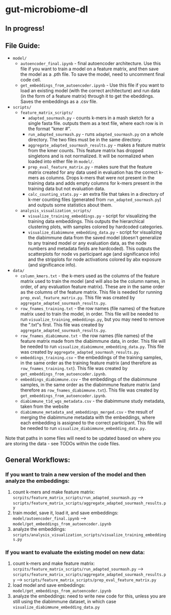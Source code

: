 # gut-microbiome-dl
## In progress!

## File Guide:

* ```model/```
  * ```autoencoder_final.ipynb``` - final autoencoder architecture. Use this file if you want to train a model on a feature matrix, and then save the model as a .pth file. To save the model, need to uncomment final code cell.
  * ```get_embeddings_from_autoencoder.ipynb``` - Use this file if you want to load an existing model (with the correct architecture) and run data (in the form of a feature matrix) through it to get the ebeddings. Saves the embeddings as a .csv file.
* ```scripts/```
  * ```feature_matrix_scripts/```
    * ```adapted_sourmash.py``` - counts k-mers in a mash sketch for a single fasta file. outputs them as a text file, where each row is in the format "kmer #".
    * ```run_adapted_sourmash.py``` - runs ```adapted_sourmash.py``` on a whole directory. The two files must be in the same directory.
    * ```aggregate_adapted_sourmash_results.py``` - makes a feature matrix from the kmer counts. This feature matrix has dropped singletons and is not normalized. It will be normalized when loaded into either file in ```model/```.
    * ```prep_eval_feature_matrix.py``` - makes sure that the feature matrix created for any data used in evaluation has the correct k-mers as columns. Drops k-mers that were not present in the training data and adds empty columns for k-mers present in the training data but not evaluation data.
    * ```calc_counting_stats.py``` - an extra file that takes in a directory of k-mer counting files (generated from ```run_adapted_sourmash.py```) and outputs some statistics about them.
  * ```analysis_visualization_scripts/```
    * ```visualize_training_embeddings.py``` - script for visualizing the training data embeddings. This outputs the hierarchical clustering plots, with samples colored by hardcoded categories.
    * ```visualize_diabimmune_embedding_data.py``` - script for visualizing the diabimmune data from the saved model (doesn't generalize to any trained model or any evaluation data, as the node numbers and metadata fields are hardcoded). This outputs the scatterplots for node vs participant age (and significance info) and the stripplots for node activations colored by abx exposure (and significance info).
* ```data/```
  * ```column_kmers.txt``` - the k-mers used as the columns of the feature matrix used to train the model (and will also be the column names, in order, of any evaluation feature matrix). These are in the same order as the columns of the feature matrix. This file is needed for running ```prep_eval_feature_matrix.py```. This file was created by ```aggregate_adapted_sourmash_results.py```.
  * ```row_fnames_training.txt``` - the row names (file names) of the feature matrix used to train the model, in order. This file will be needed to run ```visualize_training_embeddings.py```, but you may need to remove the ".txt"s first. This file was created by ```aggregate_adapted_sourmash_results.py```.
  * ```row_fnames_diabimmune.txt``` - the row names (file names) of the feature matrix made from the diabimmune data, in order. This file will be needed to run ```visualize_diabimmune_embedding_data.py```. This file was created by ```aggregate_adapted_sourmash_results.py```.
  * ```embeddings_training.csv``` - the embeddings of the training samples, in the same order as the training feature matrix (and therefore as ```row_fnames_training.txt```). This file was created by ```get_embeddings_from_autoencoder.ipynb```.
  * ```embeddings_diabimmune.csv``` - the embeddings of the diabimmune samples, in the same order as the diabimmune feature matrix (and therefore as ```row_fnames_diabimmune.txt```). This file was created by ```get_embeddings_from_autoencoder.ipynb```.
  * ```diabimmune_t1d_wgs_metadata.csv``` - the diabimmune study metadata, taken from the website
  * ```diabimmune_metadata_and_embeddings_merged.csv``` - the result of merging the diabimmune metadata with the embeddings, where each embedding is assigned to the correct participant. This file will be needed to run ```visualize_diabimmune_embedding_data.py```.

Note that paths in some files will need to be updated based on where you are storing the data - see TODOs within the code files.

## General Workflows:
### If you want to train a new version of the model and then analyze the embeddings:
1. count k-mers and make feature matrix: ```scrpits/feature_matrix_scripts/run_adapted_sourmash.py``` --> ```scripts/feature_matrix_scripts/aggregate_adapted_sourmash_results.py```
2. train model, save it, load it, and save embeddings: ```model/autoencoder_final.ipynb``` --> ```model/get_embeddings_from_autoencoder.ipynb```
3. analyze the embeddings: ```scripts/analysis_visualization_scripts/visualize_training_embeddings.py```

### If you want to evaluate the existing model on new data:
1. count k-mers and make feature matrix: ```scrpits/feature_matrix_scripts/run_adapted_sourmash.py``` --> ```scripts/feature_matrix_scripts/aggregate_adapted_sourmash_results.py``` --> ```scripts/feature_matrix_scripts/prep_eval_feature_matrix.py```
2. load model and save embeddings: ```model/get_embeddings_from_autoencoder.ipynb```
3. analyze the embeddings: need to write new code for this, unless you are still using the diabimmune dataset, in which case ```visualize_diabimmune_embedding_data.py```
